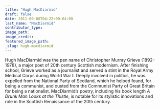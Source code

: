 ```yaml
---
title: "Hugh MacDiarmid"
draft: false
date: 2011-09-08T04:22:00-04:00
last_name: "MacDiarmid"
contributor_type:
image_path:
image_credit:
featured_image_path:
_slug: hugh-macdiarmid
---
```


Hugh MacDiarmid was the pen name of Christopher Murray Grieve (1892–1978), a major poet of 20th century Scottish modernism. After finishing school, Grieve worked as a journalist and served a stint in the Royal Army Medical Corps during World War I. Deeply involved in politics, he was expelled from the National Party of Scotland, which he helped found, for being a communist, and ousted from the Communist Party of Great Britain for being a nationalist. MacDiarmid’s poetry, including his book length _A Drunk Man Looks at the Thistle_, is notable for its stylistic innovations and role in the Scottish Renaissance of the 20th century.

